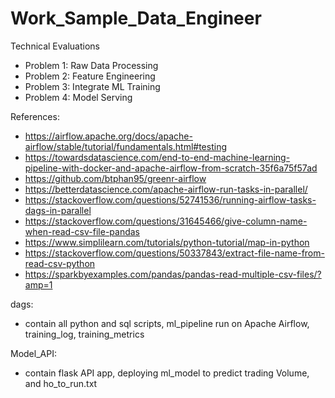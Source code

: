 # Work_Sample_Data_Engineer
Technical Evaluations

- Problem 1: Raw Data Processing  
- Problem 2: Feature Engineering
- Problem 3: Integrate ML Training
- Problem 4: Model Serving

References: 
- https://airflow.apache.org/docs/apache-airflow/stable/tutorial/fundamentals.html#testing
- https://towardsdatascience.com/end-to-end-machine-learning-pipeline-with-docker-and-apache-airflow-from-scratch-35f6a75f57ad
- https://github.com/btphan95/greenr-airflow
- https://betterdatascience.com/apache-airflow-run-tasks-in-parallel/
- https://stackoverflow.com/questions/52741536/running-airflow-tasks-dags-in-parallel
- https://stackoverflow.com/questions/31645466/give-column-name-when-read-csv-file-pandas
- https://www.simplilearn.com/tutorials/python-tutorial/map-in-python
- https://stackoverflow.com/questions/50337843/extract-file-name-from-read-csv-python
- https://sparkbyexamples.com/pandas/pandas-read-multiple-csv-files/?amp=1

dags: 
- contain all python and sql scripts, ml_pipeline run on Apache Airflow, training_log, training_metrics

Model_API:
- contain flask API app, deploying ml_model to predict trading Volume, and ho_to_run.txt


